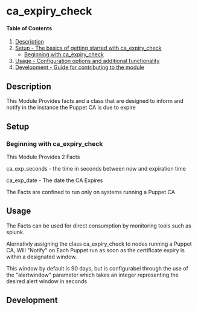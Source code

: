 # ca_expiry_check


#### Table of Contents

1. [Description](#description)
2. [Setup - The basics of getting started with ca_expiry_check](#setup)
    * [Beginning with ca_expiry_check](#beginning-with-ca_expiry_check)
3. [Usage - Configuration options and additional functionality](#usage)
5. [Development - Guide for contributing to the module](#development)

## Description

This Module Provides facts and a class that are designed to inform and notify in the instance the Puppet CA is due to expire 

## Setup

### Beginning with ca_expiry_check

This Module Provides 2 Facts

ca_exp_seconds - the time in seconds between now and expiration time

ca_exp_date - The date the CA Expires

The Facts are confined to run only on systems running a Puppet CA

## Usage

The Facts can be used for direct consumption by monitoring tools such as splunk.

Alernativly assigning the class ca_expiry_check to nodes running a Puppet CA, Will "Notify" on Each Puppet run as soon as the certificate expiry is within a designated window.

This window by default is 90 days, but is configurabel through the use of the "alertwindow" parameter which takes an integer representing the desired alert window in seconds




## Development



